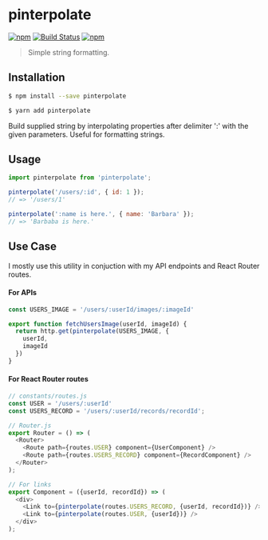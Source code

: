 # pinterpolate

[![npm](https://img.shields.io/npm/v/pinterpolate.svg)](https://www.npmjs.com/package/pinterpolate)
[![Build Status](https://travis-ci.org/pratishshr/pinterpolate.svg?branch=master)](https://travis-ci.org/pratishshr/pinterpolate)
[![npm](https://img.shields.io/npm/dt/pinterpolate.svg)](https://www.npmjs.com/package/pinterpolate)

> Simple string formatting.

## Installation

```sh
$ npm install --save pinterpolate
```

```sh
$ yarn add pinterpolate
```

Build supplied string by interpolating properties after delimiter ':' with the given parameters.
Useful for formatting strings.

## Usage

```js
import pinterpolate from 'pinterpolate';

pinterpolate('/users/:id', { id: 1 });
// => '/users/1'

pinterpolate(':name is here.', { name: 'Barbara' });
// => 'Barbaba is here.'
```

## Use Case

I mostly use this utility in conjuction with my API endpoints and React Router routes.
#### For APIs
```js
const USERS_IMAGE = '/users/:userId/images/:imageId'

export function fetchUsersImage(userId, imageId) {
  return http.get(pinterpolate(USERS_IMAGE, {
    userId,
    imageId
  })
}
```

#### For React Router routes
```js
// constants/routes.js
const USER = '/users/:userId'
const USERS_RECORD = '/users/:userId/records/recordId';

// Router.js
export Router = () => (
  <Router> 
    <Route path={routes.USER} component={UserComponent} />
    <Route path={routes.USERS_RECORD} component={RecordComponent} />
  </Router>
);

// For links
export Component = ({userId, recordId}) => (
  <div>
    <Link to={pinterpolate(routes.USERS_RECORD, {userId, recordId})} />
    <Link to={pinterpolate(routes.USER, {userId})} />
  </div>
);
```
